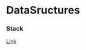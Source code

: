 # DataSructures

### Stack

<a href="http://interactivepython.org/runestone/static/pythonds/BasicDS/WhatisaStack.html" target="_blank">Link</a>
